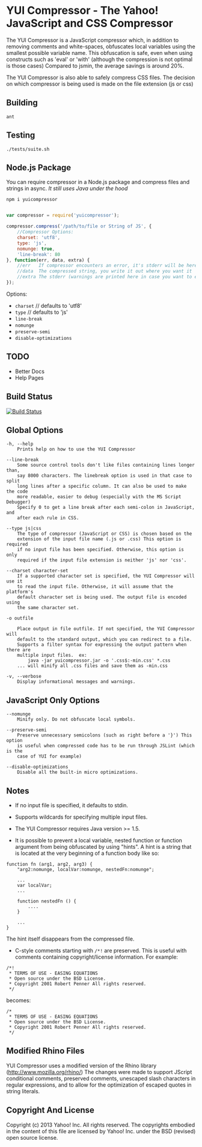 YUI Compressor - The Yahoo! JavaScript and CSS Compressor
=========================================================

The YUI Compressor is a JavaScript compressor which, in addition to removing
comments and white-spaces, obfuscates local variables using the smallest
possible variable name. This obfuscation is safe, even when using constructs
such as 'eval' or 'with' (although the compression is not optimal is those
cases) Compared to jsmin, the average savings is around 20%.

The YUI Compressor is also able to safely compress CSS files. The decision
on which compressor is being used is made on the file extension (js or css)

Building
--------

    ant

Testing
-------

    ./tests/suite.sh


Node.js Package
---------------

You can require compressor in a Node.js package and compress files and strings in async.
_It still uses Java under the hood_

    npm i yuicompressor

```javascript

var compressor = require('yuicompressor');

compressor.compress('/path/to/file or String of JS', {
    //Compressor Options:
    charset: 'utf8',
    type: 'js',
    nomunge: true,
    'line-break': 80
}, function(err, data, extra) {
    //err   If compressor encounters an error, it's stderr will be here
    //data  The compressed string, you write it out where you want it
    //extra The stderr (warnings are printed here in case you want to echo them
});

```

Options:
* `charset` // defaults to 'utf8'
* `type` // defaults to 'js'
* `line-break`
* `nomunge`
* `preserve-semi`
* `disable-optimizations`


TODO
----

* Better Docs
* Help Pages

Build Status
------------

[![Build Status](https://secure.travis-ci.org/yui/yuicompressor.png?branch=master)](http://travis-ci.org/yui/yuicompressor)


Global Options
--------------

    -h, --help
        Prints help on how to use the YUI Compressor

    --line-break
        Some source control tools don't like files containing lines longer than,
        say 8000 characters. The linebreak option is used in that case to split
        long lines after a specific column. It can also be used to make the code
        more readable, easier to debug (especially with the MS Script Debugger)
        Specify 0 to get a line break after each semi-colon in JavaScript, and
        after each rule in CSS.

    --type js|css
        The type of compressor (JavaScript or CSS) is chosen based on the
        extension of the input file name (.js or .css) This option is required
        if no input file has been specified. Otherwise, this option is only
        required if the input file extension is neither 'js' nor 'css'.

    --charset character-set
        If a supported character set is specified, the YUI Compressor will use it
        to read the input file. Otherwise, it will assume that the platform's
        default character set is being used. The output file is encoded using
        the same character set.

    -o outfile

        Place output in file outfile. If not specified, the YUI Compressor will
        default to the standard output, which you can redirect to a file.
        Supports a filter syntax for expressing the output pattern when there are
        multiple input files.  ex:
            java -jar yuicompressor.jar -o '.css$:-min.css' *.css
        ... will minify all .css files and save them as -min.css

    -v, --verbose
        Display informational messages and warnings.

JavaScript Only Options
-----------------------

    --nomunge
        Minify only. Do not obfuscate local symbols.

    --preserve-semi
        Preserve unnecessary semicolons (such as right before a '}') This option
        is useful when compressed code has to be run through JSLint (which is the
        case of YUI for example)

    --disable-optimizations
        Disable all the built-in micro optimizations.

Notes
-----

* If no input file is specified, it defaults to stdin.

* Supports wildcards for specifying multiple input files.

* The YUI Compressor requires Java version >= 1.5.

* It is possible to prevent a local variable, nested function or function
argument from being obfuscated by using "hints". A hint is a string that
is located at the very beginning of a function body like so:
    
```
function fn (arg1, arg2, arg3) {
    "arg2:nomunge, localVar:nomunge, nestedFn:nomunge";

    ...
    var localVar;
    ...

    function nestedFn () {
        ....
    }

    ...
}
```
The hint itself disappears from the compressed file.

* C-style comments starting with `/*!` are preserved. This is useful with
    comments containing copyright/license information. For example:

```
/*!
 * TERMS OF USE - EASING EQUATIONS
 * Open source under the BSD License.
 * Copyright 2001 Robert Penner All rights reserved.
 */
```

becomes:

```
/*
 * TERMS OF USE - EASING EQUATIONS
 * Open source under the BSD License.
 * Copyright 2001 Robert Penner All rights reserved.
 */
```

Modified Rhino Files
--------------------

YUI Compressor uses a modified version of the Rhino library
(http://www.mozilla.org/rhino/) The changes were made to support
JScript conditional comments, preserved comments, unescaped slash
characters in regular expressions, and to allow for the optimization
of escaped quotes in string literals.

Copyright And License
---------------------

Copyright (c) 2013 Yahoo! Inc.  All rights reserved.
The copyrights embodied in the content of this file are licensed
by Yahoo! Inc. under the BSD (revised) open source license.

